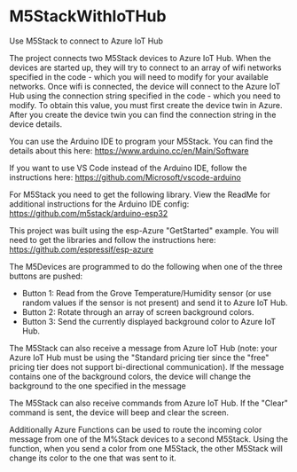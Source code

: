 # M5StackWithIoTHub
Use M5Stack to connect to Azure IoT Hub

The project connects two M5Stack devices to Azure IoT Hub.  When the devices are started up, they will try to connect to an array of wifi networks specified in the code - which you will need to modify for your available networks. Once wifi is connected, the device will connect to the Azure IoT Hub using the connection string specified in the code - which you need to modify. To obtain this value, you must first create the device twin in Azure. After you create the device twin you can find the connection string in the device details.

You can use the Arduino IDE to program your M5Stack. You can find the details about this here: https://www.arduino.cc/en/Main/Software

If you want to use VS Code instead of the Arduino IDE, follow the instructions here: https://github.com/Microsoft/vscode-arduino

For M5Stack you need to get the following library. View the ReadMe for additional instructions for the Arduino IDE config:  https://github.com/m5stack/arduino-esp32

This project was built using the esp-Azure "GetStarted" example. You will need to get the libraries and follow the instructions here: https://github.com/espressif/esp-azure


The M5Devices are programmed to do the following when one of the three buttons are pushed:
<UL>
  <LI>Button 1: Read from the Grove Temperature/Humidity sensor (or use random values if the sensor is not present) and send it to Azure IoT Hub.</LI>
  <LI>Button 2: Rotate through an array of screen background colors.</LI>
  <LI>Button 3: Send the currently displayed background color to Azure IoT Hub.</LI>
</UL>

The M5Stack can also receive a message from Azure IoT Hub (note: your Azure IoT Hub must be using the "Standard pricing tier since the "free" pricing tier does not support bi-directional communication).  If the message contains one of the background colors, the device will change the background to the one specified in the message

The M5Stack can also receive commands from Azure IoT Hub.  If the "Clear" command is sent, the device will beep and clear the screen.

Additionally Azure Functions can be used to route the incoming color message from one of the M%Stack devices to a second M5Stack. Using the function, when you send a color from one M5Stack, the other M5Stack will change its color to the one that was sent to it.
